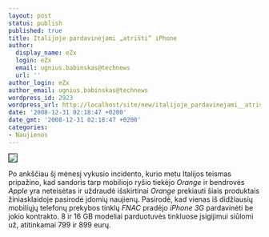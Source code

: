 ```yaml
---
layout: post
status: publish
published: true
title: Italijoje pardavinėjami „atrišti“ iPhone
author:
  display_name: eZx
  login: eZx
  email: ugnius.babinskas@technews
  url: ''
author_login: eZx
author_email: ugnius.babinskas@technews
wordpress_id: 2923
wordpress_url: http://localhost/site/new/italijoje_pardavinejami__atristi__iphone/
date: '2008-12-31 02:18:47 +0200'
date_gmt: '2008-12-31 02:18:47 +0200'
categories:
- Naujienos
---
```

<div class="imgright"><img src="http://www.technews.lt/upl/Failai/italy-iphone_ico.png" border="1"></div>
<p>Po ankščiau šį mėnesį vykusio incidento, kurio metu Italijos teismas pripažino, kad sandoris tarp mobiliojo ryšio tiekėjo <i>Orange</i> ir bendrovės <i>Apple</i> yra neteisėtas ir uždraudė išskirtinai <i>Orange</i> prekiauti šiais produktais žiniasklaidoje pasirodė įdomių naujienų. Pasirodė, kad vienas iš didžiausių mobiliųjų telefonų prekybos tinklų <i>FNAC</i> pradėjo <i>iPhone 3G</i> pardavinėti be jokio kontrakto. 8 ir 16 GB modeliai parduotuvės tinkluose įsigijimui siūlomi už, atitinkamai 799 ir 899 eurų.</p>
